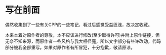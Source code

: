 # 写在前面

偶然收集到了一些有关CPP的一些笔记，看过后感觉受益匪浅，故决定收藏。

本来本着对原作者的尊敬，本不应该进行修改(至少取得许可)并附上原作链接，但无奈不知来源，而原作者一些风格与我大相径庭，所以文字部分有些许改动，代码部分被我全部重写。如果对原作者有所冒犯，十分抱歉，敬请原谅。


